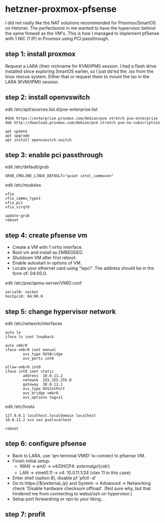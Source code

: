 # hetzner-proxmox-pfsense

I did not really like the NAT solutions recommended for Proxmox/SmartOS on Hetzner.
The perfectionist in me wanted to have the hypervisor behind the same firewall as the VM's.
This is how I managed to implement pfSense with 1 NIC (1 IP) in Proxmox using PCI passthrough.

## step 1: install proxmox
Request a LARA (their nickname for KVM/IPMI) session.
I had a flash drive installed since exploring SmartOS earlier, so I just dd'ed the .iso from the linux rescue system.
Either that or request them to mount the iso in the LARA (KVM/IPMI) session.

## step 2: install openvswitch
edit /etc/apt/sources.list.d/pve-enterprise.list
```
#deb https://enterprise.proxmox.com/debian/pve stretch pve-enterprise
deb http://download.proxmox.com/debian/pve stretch pve-no-subscription
```
```
apt update
apt upgrade
apt install openvswitch-switch
```

## step 3: enable pci passthrough
edit /etc/default/grub
```
GRUB_CMDLINE_LINUX_DEFAULT="quiet intel_iommu=on"
```
edit /etc/modules
```
vfio
vfio_iommu_type1
vfio_pci
vfio_virqfd
```
```
update-grub
reboot
```
## step 4: create pfsense vm
- Create a VM with 1 virtio interface.
- Boot vm and install as EMBEDDED.
- Shutdown VM after first reboot.
- Enable autostart in options of VM.
- Locate your ethernet card using "lspci". The address should be in the form of: 04:00.0.

edit /etc/pve/qemu-server/VMID.conf
```
serial0: socket
hostpci0: 04:00.0
```

## step 5: change hypervisor network
edit /etc/network/interfaces
```
auto lo
iface lo inet loopback

auto vmbr0
iface vmbr0 inet manual
        ovs_type OVSBridge
        ovs_ports int0

allow-vmbr0 int0
iface int0 inet static
        address  10.0.11.2
        netmask  255.255.255.0
        gateway  10.0.11.1
        ovs_type OVSIntPort
        ovs_bridge vmbr0
        ovs_options tag=11
```
edit /etc/hosts
```
127.0.0.1 localhost.localdomain localhost
10.0.11.2 xxx xxx pvelocalhost
```
```
reboot
```
## step 6: configure pfsense
- Back to LARA, use 'qm terminal VMID' to connect to pfsense VM.
- Finish initial setup.
  - WAN -> em0 -> v4/DHCP4: ${external_ip}/${cidr}
  - LAN -> vtnet0.11 -> v4: 10.0.11.1/24 (vlan 11 in this case)
- Enter shell (option 8), disable pf 'pfctl -d'
- Go to https://${external_ip} and System -> Advanced -> Networking
check 'Disable hardware checksum offload'. (Not sure why, but that hindered me from connecting to webui/ssh on hypervisor.)
- Setup port forwardring or vpn to your liking..

## step 7: profit

